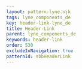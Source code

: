 ```yaml
---
layout: pattern-lyne.njk
tags: lyne_components_de
key: header-link-lyne_de
title: Header-Link
parent: lyne_components_de
keywords: header-link
order: 530
excludeInNavigation: true
patternId: sbbHeaderLink
---
```

